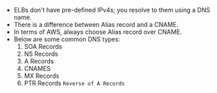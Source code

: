 * ELBs don't have pre-defined IPv4s; you resolve to them using a DNS name.  
* There is a difference between Alias record and a CNAME.  
* In terms of AWS, always choose Alias record over CNAME.  
* Below are some common DNS types:  
  1.  SOA Records  
  2.  NS Records  
  3.  A  Records  
  4.  CNAMES  
  5.  MX Records  
  6.  PTR Records `Reverse of A Records`  
